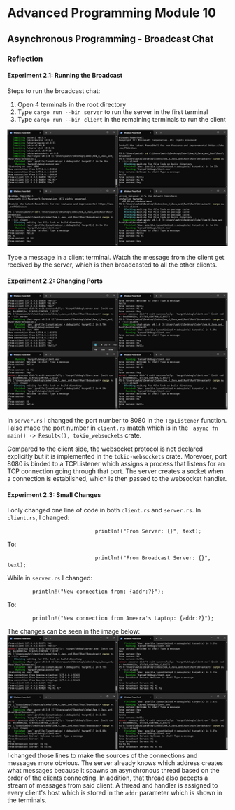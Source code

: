 # Advanced Programming Module 10

## Asynchronous Programming - Broadcast Chat

### Reflection

#### Experiment 2.1: Running the Broadcast
Steps to run the broadcast chat:
1. Open 4 terminals in the root directory
2. Type `cargo run --bin server` to run the server in the first terminal
3. Type `cargo run --bin client` in the remaining terminals to run the client

![Server and Clients](images/experiment_21.jpg)

Type a message in a client terminal. Watch the message from the client get received by the server, which is then broadcasted to all the other clients.

#### Experiment 2.2: Changing Ports
![Changing Ports](images/experiment_22.jpg)

In `server.rs` I changed the port number to 8080 in the `TcpListener` function.
I also made the port number in `client.rs` match which is in the `
async fn main() -> Result<(), tokio_websockets` crate.

Compared to the client side, the websocket protocol is not declared explicitly but it is implemented in the `tokio-websockets` crate. Morevoer, port 8080 is binded to a TCPListener which assigns a process that listens for an TCP connection going through that port. The server creates a socket when a connection is established, which is then passed to the websocket handler.


#### Experiment 2.3: Small Changes
I only changed one line of code in both `client.rs` and `server.rs`.
In `client.rs`, I changed:
```
                            println!("From Server: {}", text);
```
To:
```
                            println!("From Broadcast Server: {}", text);
```
While in `server.rs` I changed:
```
        println!("New connection from: {addr:?}");
```
To:
```
        println!("New connection from Ameera's Laptop: {addr:?}");
```
The changes can be seen in the image below:
![Small Changes](images/experiment_23.jpg)
I changed those lines to make the sources of the connections and messages more obvious. The server already knows which address creates what messages because it spawns an asynchronous thread based on the order of the clients connecting. In addition, that thread also accepts a stream of messages from said client.
A thread and handler is assigned to every client's host which is stored in the `addr` parameter which is shown in the terminals.